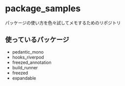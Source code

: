 # package_samples

パッケージの使い方を色々試してメモするためのリポジトリ

## 使っているパッケージ

- pedantic_mono
- hooks_riverpod
- freezed_annotation
- build_runner
- freezed
- expandable
